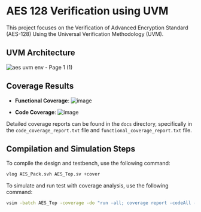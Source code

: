 # AES 128 Verification using UVM
This project focuses on the Verification of Advanced Encryption Standard (AES-128) Using the Universal Verification Methodology (UVM).


## UVM Architecture

![aes uvm env - Page 1 (1)](https://github.com/OmniaMohamed12/AES-128-Verification-Using-UVM/assets/110364388/2197052d-b997-45db-9777-add177133271)

## Coverage Results

- **Functional Coverage**:
    ![image](https://github.com/OmniaMohamed12/AES-128-Verification-Using-UVM/assets/110364388/4a1396b8-3f80-4b4f-8919-22f3cb9e605b)


- **Code Coverage**: 
  ![image](https://github.com/OmniaMohamed12/AES-128-Verification-Using-UVM/assets/110364388/5242c5d6-338b-4d96-951d-8914afa0d95f)


Detailed coverage reports can be found in the `docs` directory, specifically in the `code_coverage_report.txt` file and `functional_coverage_report.txt` file.

## Compilation and Simulation Steps

To compile the design and testbench, use the following command:

```bash
vlog AES_Pack.svh AES_Top.sv +cover
```
To simulate and run test with coverage analysis, use the following command:

```bash
vsim -batch AES_Top -coverage -do "run -all; coverage report -codeAll -cvg -verbose" 
```

